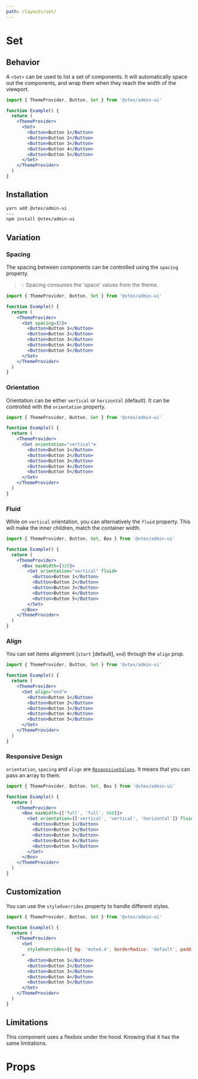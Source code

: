 ```yaml
---
path: /layouts/set/
---
```


# Set

## Behavior

A `<Set>` can be used to list a set of components. It will automatically space out the components, and wrap them when they reach the width of the viewport.

```jsx
import { ThemeProvider, Button, Set } from '@vtex/admin-ui'

function Example() {
  return (
    <ThemeProvider>
      <Set>
        <Button>Button 1</Button>
        <Button>Button 2</Button>
        <Button>Button 3</Button>
        <Button>Button 4</Button>
        <Button>Button 5</Button>
      </Set>
    </ThemeProvider>
  )
}
```

## Installation

```bash
yarn add @vtex/admin-ui
---
npm install @vtex/admin-ui
```

## Variation

### Spacing

The spacing between components can be controlled using the `spacing` property.

> 💡 Spacing consumes the 'space' values from the theme.

```jsx
import { ThemeProvider, Button, Set } from '@vtex/admin-ui'

function Example() {
  return (
    <ThemeProvider>
      <Set spacing={5}>
        <Button>Button 1</Button>
        <Button>Button 2</Button>
        <Button>Button 3</Button>
        <Button>Button 4</Button>
        <Button>Button 5</Button>
      </Set>
    </ThemeProvider>
  )
}
```

### Orientation

Orientation can be either `vertical` or `horizontal` (default). It can be controlled with the `orientation` property.

```jsx
import { ThemeProvider, Button, Set } from '@vtex/admin-ui'

function Example() {
  return (
    <ThemeProvider>
      <Set orientation="vertical">
        <Button>Button 1</Button>
        <Button>Button 2</Button>
        <Button>Button 3</Button>
        <Button>Button 4</Button>
        <Button>Button 5</Button>
      </Set>
    </ThemeProvider>
  )
}
```

### Fluid

While on `vertical` orientation, you can alternatively the `fluid` property. This will make the inner children, match the container width.

```jsx
import { ThemeProvider, Button, Set, Box } from '@vtex/admin-ui'

function Example() {
  return (
    <ThemeProvider>
      <Box maxWidth={320}>
        <Set orientation="vertical" fluid>
          <Button>Button 1</Button>
          <Button>Button 2</Button>
          <Button>Button 3</Button>
          <Button>Button 4</Button>
          <Button>Button 5</Button>
        </Set>
      </Box>
    </ThemeProvider>
  )
}
```

### Align

You can set items alignment (`start` [default], `end`) through the `align` prop.

```jsx
import { ThemeProvider, Button, Set } from '@vtex/admin-ui'

function Example() {
  return (
    <ThemeProvider>
      <Set align="end">
        <Button>Button 1</Button>
        <Button>Button 2</Button>
        <Button>Button 3</Button>
        <Button>Button 4</Button>
        <Button>Button 5</Button>
      </Set>
    </ThemeProvider>
  )
}
```

### Responsive Design

`orientation`, `spacing` and `align` are [`ResponsiveValues`](/docs/guide/responsive-design/#responsive-values). It means that you can pass an array to them.

```jsx
import { ThemeProvider, Button, Set, Box } from '@vtex/admin-ui'

function Example() {
  return (
    <ThemeProvider>
      <Box maxWidth={['full', 'full', 560]}>
        <Set orientation={['vertical', 'vertical', 'horizontal']} fluid>
          <Button>Button 1</Button>
          <Button>Button 2</Button>
          <Button>Button 3</Button>
          <Button>Button 4</Button>
          <Button>Button 5</Button>
        </Set>
      </Box>
    </ThemeProvider>
  )
}
```

## Customization

You can use the `styleOverrides` property to handle different styles.

```jsx
import { ThemeProvider, Button, Set } from '@vtex/admin-ui'

function Example() {
  return (
    <ThemeProvider>
      <Set
        styleOverrides={{ bg: 'muted.4', borderRadius: 'default', padding: 4 }}
      >
        <Button>Button 1</Button>
        <Button>Button 2</Button>
        <Button>Button 3</Button>
        <Button>Button 4</Button>
        <Button>Button 5</Button>
      </Set>
    </ThemeProvider>
  )
}
```

## Limitations

This component uses a flexbox under the hood. Knowing that it has the same limitations.

# Props

<proptypes component="Set" />
